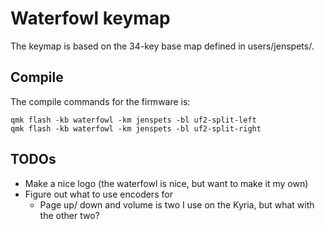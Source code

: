 # Waterfowl keymap

The keymap is based on the 34-key base map defined in users/jenspets/. 

## Compile
The compile commands for the firmware is:

	qmk flash -kb waterfowl -km jenspets -bl uf2-split-left
	qmk flash -kb waterfowl -km jenspets -bl uf2-split-right

## TODOs
- Make a nice logo (the waterfowl is nice, but want to make it my own)
- Figure out what to use encoders for
  - Page up/ down and volume is two I use on the Kyria, but what with the other two?

